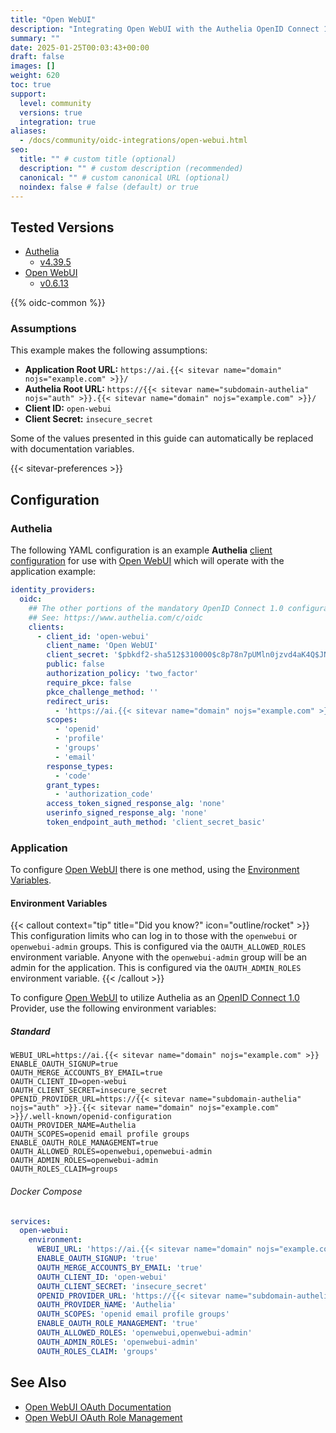 ```yaml
---
title: "Open WebUI"
description: "Integrating Open WebUI with the Authelia OpenID Connect 1.0 Provider."
summary: ""
date: 2025-01-25T00:03:43+00:00
draft: false
images: []
weight: 620
toc: true
support:
  level: community
  versions: true
  integration: true
aliases:
  - /docs/community/oidc-integrations/open-webui.html
seo:
  title: "" # custom title (optional)
  description: "" # custom description (recommended)
  canonical: "" # custom canonical URL (optional)
  noindex: false # false (default) or true
---
```


## Tested Versions

- [Authelia]
  - [v4.39.5](https://github.com/authelia/authelia/releases/tag/v4.39.5)
- [Open WebUI]
  - [v0.6.13](https://github.com/open-webui/open-webui/releases/tag/v0.6.13)

{{% oidc-common %}}

### Assumptions

This example makes the following assumptions:

- __Application Root URL:__ `https://ai.{{< sitevar name="domain" nojs="example.com" >}}/`
- __Authelia Root URL:__ `https://{{< sitevar name="subdomain-authelia" nojs="auth" >}}.{{< sitevar name="domain" nojs="example.com" >}}/`
- __Client ID:__ `open-webui`
- __Client Secret:__ `insecure_secret`

Some of the values presented in this guide can automatically be replaced with documentation variables.

{{< sitevar-preferences >}}

## Configuration

### Authelia

The following YAML configuration is an example __Authelia__ [client configuration] for use with [Open WebUI] which will
operate with the application example:

```yaml {title="configuration.yml"}
identity_providers:
  oidc:
    ## The other portions of the mandatory OpenID Connect 1.0 configuration go here.
    ## See: https://www.authelia.com/c/oidc
    clients:
      - client_id: 'open-webui'
        client_name: 'Open WebUI'
        client_secret: '$pbkdf2-sha512$310000$c8p78n7pUMln0jzvd4aK4Q$JNRBzwAo0ek5qKn50cFzzvE9RXV88h1wJn5KGiHrD0YKtZaR/nCb2CJPOsKaPK0hjf.9yHxzQGZziziccp6Yng'  # The digest of 'insecure_secret'.
        public: false
        authorization_policy: 'two_factor'
        require_pkce: false
        pkce_challenge_method: ''
        redirect_uris:
          - 'https://ai.{{< sitevar name="domain" nojs="example.com" >}}/oauth/oidc/callback'
        scopes:
          - 'openid'
          - 'profile'
          - 'groups'
          - 'email'
        response_types:
          - 'code'
        grant_types:
          - 'authorization_code'
        access_token_signed_response_alg: 'none'
        userinfo_signed_response_alg: 'none'
        token_endpoint_auth_method: 'client_secret_basic'
```

### Application

To configure [Open WebUI] there is one method, using the [Environment Variables](#environment-variables).

#### Environment Variables

{{< callout context="tip" title="Did you know?" icon="outline/rocket" >}}
This configuration limits who can log in to those with the `openwebui` or `openwebui-admin` groups. This is configured
via the `OAUTH_ALLOWED_ROLES` environment variable. Anyone with the `openwebui-admin` group will be an admin for the
application. This is configured via the `OAUTH_ADMIN_ROLES` environment variable.
{{< /callout >}}

To configure [Open WebUI] to utilize Authelia as an [OpenID Connect 1.0] Provider, use the following environment variables:

##### Standard

```shell {title=".env"}
WEBUI_URL=https://ai.{{< sitevar name="domain" nojs="example.com" >}}
ENABLE_OAUTH_SIGNUP=true
OAUTH_MERGE_ACCOUNTS_BY_EMAIL=true
OAUTH_CLIENT_ID=open-webui
OAUTH_CLIENT_SECRET=insecure_secret
OPENID_PROVIDER_URL=https://{{< sitevar name="subdomain-authelia" nojs="auth" >}}.{{< sitevar name="domain" nojs="example.com" >}}/.well-known/openid-configuration
OAUTH_PROVIDER_NAME=Authelia
OAUTH_SCOPES=openid email profile groups
ENABLE_OAUTH_ROLE_MANAGEMENT=true
OAUTH_ALLOWED_ROLES=openwebui,openwebui-admin
OAUTH_ADMIN_ROLES=openwebui-admin
OAUTH_ROLES_CLAIM=groups
```

###### Docker Compose

```yaml {title="comppse.yml"}
services:
  open-webui:
    environment:
      WEBUI_URL: 'https://ai.{{< sitevar name="domain" nojs="example.com" >}}'
      ENABLE_OAUTH_SIGNUP: 'true'
      OAUTH_MERGE_ACCOUNTS_BY_EMAIL: 'true'
      OAUTH_CLIENT_ID: 'open-webui'
      OAUTH_CLIENT_SECRET: 'insecure_secret'
      OPENID_PROVIDER_URL: 'https://{{< sitevar name="subdomain-authelia" nojs="auth" >}}.{{< sitevar name="domain" nojs="example.com" >}}/.well-known/openid-configuration'
      OAUTH_PROVIDER_NAME: 'Authelia'
      OAUTH_SCOPES: 'openid email profile groups'
      ENABLE_OAUTH_ROLE_MANAGEMENT: 'true'
      OAUTH_ALLOWED_ROLES: 'openwebui,openwebui-admin'
      OAUTH_ADMIN_ROLES: 'openwebui-admin'
      OAUTH_ROLES_CLAIM: 'groups'
```

## See Also

- [Open WebUI OAuth Documentation](https://docs.openwebui.com/features/sso)
- [Open WebUI OAuth Role Management](https://docs.openwebui.com/features/sso#oauth-role-management)

[Authelia]: https://www.authelia.com
[Open WebUI]: https://docs.openwebui.com/
[OpenID Connect 1.0]: ../../openid-connect/introduction.md
[client configuration]: ../../../configuration/identity-providers/openid-connect/clients.md
